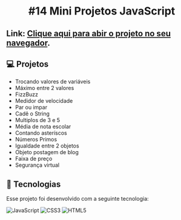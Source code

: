 
<h1 align="center">#14 Mini Projetos JavaScript</h1>

## Link: <a href="https://guibublitz.github.io/ExerciciosJS/">Clique aqui para abir o projeto no seu navegador</a>.




## :computer: Projetos
- Trocando valores de variáveis  
- Máximo entre 2 valores
- FizzBuzz
- Medidor de velocidade
- Par ou impar
- Cadê o String
- Multiplos de 3 e 5
- Média de nota escolar
- Contando asteríscos
- Números Primos
- Igualdade entre 2 objetos
- Objeto postagem de blog
- Faixa de preço
- Segurança virtual

## :rocket: Tecnologias

Esse projeto foi desenvolvido com a seguinte tecnologia:

![JavaScript](https://img.shields.io/badge/javascript-%23323330.svg?style=for-the-badge&logo=javascript&logoColor=%23F7DF1E)
![CSS3](https://img.shields.io/badge/css3-%231572B6.svg?style=for-the-badge&logo=css3&logoColor=white)
![HTML5](https://img.shields.io/badge/html5-%23E34F26.svg?style=for-the-badge&logo=html5&logoColor=white)




